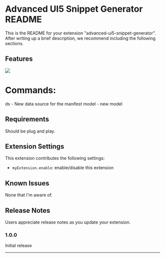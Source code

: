 # Advanced UI5 Snippet Generator README

This is the README for your extension "advanced-ui5-snippet-generator". After writing up a brief description, we recommend including the following sections.

## Features

![](Demo.gif)

# Commands:
ds - New data source for the manifest
model - new model 

## Requirements

Should be plug and play.

## Extension Settings

This extension contributes the following settings:

* `myExtension.enable`: enable/disable this extension

## Known Issues

None that I'm aware of.

## Release Notes

Users appreciate release notes as you update your extension.

### 1.0.0

Initial release


-----------------------------------------------------------------------------------------------------------


